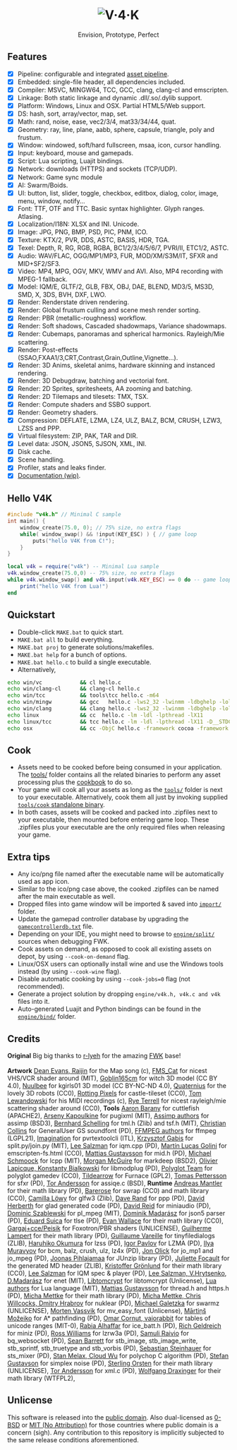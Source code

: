 <h1 align="center"><img src="https://v4k.dev/logo.png" alt="V·4·K"></img></h1>
<p align="center">
Envision, Prototype, Perfect<br/>
</p>

## Features
- [x] Pipeline: configurable and integrated [asset pipeline](tools/cook.ini).
- [x] Embedded: single-file header, all dependencies included.
- [x] Compiler: MSVC, MINGW64, TCC, GCC, clang, clang-cl and emscripten.
- [x] Linkage: Both static linkage and dynamic .dll/.so/.dylib support. 
- [x] Platform: Windows, Linux and OSX. Partial HTML5/Web support.
- [x] DS: hash, sort, array/vector, map, set.
- [x] Math: rand, noise, ease, vec2/3/4, mat33/34/44, quat.
- [x] Geometry: ray, line, plane, aabb, sphere, capsule, triangle, poly and frustum.
- [x] Window: windowed, soft/hard fullscreen, msaa, icon, cursor handling.
- [x] Input: keyboard, mouse and gamepads.
- [x] Script: Lua scripting, Luajit bindings.
- [x] Network: downloads (HTTPS) and sockets (TCP/UDP). <!-- [*] Object, GameObject, W/ECS -->
- [x] Network: Game sync module
- [x] AI: Swarm/Boids.
- [x] UI: button, list, slider, toggle, checkbox, editbox, dialog, color, image, menu, window, notify...
- [x] Font: TTF, OTF and TTC. Basic syntax highlighter. Glyph ranges. Atlasing.
- [x] Localization/I18N: XLSX and INI. Unicode.
- [x] Image: JPG, PNG, BMP, PSD, PIC, PNM, ICO.
- [x] Texture: KTX/2, PVR, DDS, ASTC, BASIS, HDR, TGA.
- [x] Texel: Depth, R, RG, RGB, RGBA, BC1/2/3/4/5/6/7, PVRI/II, ETC1/2, ASTC.
- [x] Audio: WAV/FLAC, OGG/MP1/MP3, FUR, MOD/XM/S3M/IT, SFXR and MID+SF2/SF3.
- [x] Video: MP4, MPG, OGV, MKV, WMV and AVI. Also, MP4 recording with MPEG-1 fallback.
- [x] Model: IQM/E, GLTF/2, GLB, FBX, OBJ, DAE, BLEND, MD3/5, MS3D, SMD, X, 3DS, BVH, DXF, LWO.
- [x] Render: Renderstate driven rendering.
- [x] Render: Global frustum culling and scene mesh render sorting.
- [x] Render: PBR (metallic-roughness) workflow. <!-- @todo: merge demo_pbr.c rendering code into v4k_render.c -->
- [x] Render: Soft shadows, Cascaded shadowmaps, Variance shadowmaps.
- [x] Render: Cubemaps, panoramas and spherical harmonics. Rayleigh/Mie scattering.
- [x] Render: Post-effects (SSAO,FXAA1/3,CRT,Contrast,Grain,Outline,Vignette...).
- [x] Render: 3D Anims, skeletal anims, hardware skinning and instanced rendering.
- [x] Render: 3D Debugdraw, batching and vectorial font.
- [x] Render: 2D Sprites, spritesheets, AA zooming and batching.
- [x] Render: 2D Tilemaps and tilesets: TMX, TSX.
- [x] Render: Compute shaders and SSBO support.
- [x] Render: Geometry shaders.
- [x] Compression: DEFLATE, LZMA, LZ4, ULZ, BALZ, BCM, CRUSH, LZW3, LZSS and PPP.
- [x] Virtual filesystem: ZIP, PAK, TAR and DIR.
- [x] Level data: JSON, JSON5, SJSON, XML, INI.
- [x] Disk cache.
- [x] Scene handling.
- [x] Profiler, stats and leaks finder.
- [x] [Documentation (wip)](https://v4k.dev).

## Hello V4K
```C
#include "v4k.h" // Minimal C sample
int main() {
    window_create(75.0, 0); // 75% size, no extra flags
    while( window_swap() && !input(KEY_ESC) ) { // game loop
        puts("hello V4K from C!");
    }
}
```

```lua
local v4k = require("v4k") -- Minimal Lua sample
v4k.window_create(75.0,0) -- 75% size, no extra flags
while v4k.window_swap() and v4k.input(v4k.KEY_ESC) == 0 do -- game loop
    print("hello V4K from Lua!")
end
```

## Quickstart
- Double-click `MAKE.bat` to quick start.
- `MAKE.bat all` to build everything.
- `MAKE.bat proj` to generate solutions/makefiles.
- `MAKE.bat help` for a bunch of options.
- `MAKE.bat hello.c` to build a single executable.
- Alternatively,
```bat
echo win/vc            && cl hello.c
echo win/clang-cl      && clang-cl hello.c
echo win/tcc           && tools\tcc hello.c -m64
echo win/mingw         && gcc   hello.c -lws2_32 -lwinmm -ldbghelp -lole32 -luser32 -lgdi32 -lcomdlg32
echo win/clang         && clang hello.c -lws2_32 -lwinmm -ldbghelp -lole32 -luser32 -lgdi32 -lcomdlg32
echo linux             && cc  hello.c -lm -ldl -lpthread -lX11
echo linux/tcc         && tcc hello.c -lm -ldl -lpthread -lX11 -D__STDC_NO_VLA__
echo osx               && cc -ObjC hello.c -framework cocoa -framework iokit -framework audiotoolbox
```

## Cook
- Assets need to be cooked before being consumed in your application. The [tools/](tools/) folder contains all the related binaries to perform any asset processing plus the [cookbook](tools/cook.ini) to do so.
- Your game will cook all your assets as long as the [`tools/`](tools/) folder is next to your executable. Alternatively, cook them all just by invoking supplied [`tools/cook` standalone binary](tools/). 
- In both cases, assets will be cooked and packed into .zipfiles next to your executable, then mounted before entering game loop. These .zipfiles plus your executable are the only required files when releasing your game.

## Extra tips
- Any ico/png file named after the executable name will be automatically used as app icon.
- Similar to the ico/png case above, the cooked .zipfiles can be named after the main executable as well.
- Dropped files into game window will be imported & saved into [`import/`](engine/art/import/) folder.
- Update the gamepad controller database by upgrading the [`gamecontrollerdb.txt`](engine/art/input/) file.
- Depending on your IDE, you might need to browse to [`engine/split/`](engine/split/) sources when debugging FWK.
- Cook assets on demand, as opposed to cook all existing assets on depot, by using `--cook-on-demand` flag.
- Linux/OSX users can optionally install wine and use the Windows tools instead (by using `--cook-wine` flag).
- Disable automatic cooking by using `--cook-jobs=0` flag (not recommended).
- Generate a project solution by dropping `engine/v4k.h, v4k.c and v4k` files into it.
- Auto-generated Luajit and Python bindings can be found in the [`engine/bind/`](engine/bind/) folder.
<!-- - On windows + vc, you can use `make bindings` or `make docs` to generate everything prior to a release -->
<!-- - Note: Windows: Assimp.dll may need [this package installed](https://www.microsoft.com/en-us/download/confirmation.aspx?id=30679).-->

## Credits
**Original** Big big thanks to [r-lyeh](https://github.com/r-lyeh/fwk) for the amazing [FWK](https://github.com/r-lyeh/FWK) base!<br/><br/>
**Artwork**
[Dean Evans, Raijin](https://youtu.be/RRvYkrrpMKo?t=147) for the Map song (c),
[FMS_Cat](https://gist.github.com/FMS-Cat/a1ccea3ce866c34706084e3526204f4f) for nicest VHS/VCR shader around (MIT),
[Goblin165cm](https://sketchfab.com/3d-models/halloween-little-witch-ccc023590bfb4789af9322864e42d1ab) for witch 3D model (CC BY 4.0),
[Nuulbee](https://sketchfab.com/3d-models/kgirls01-d2f946f58a8040ae993cda70c97b302c) for kgirls01 3D model (CC BY-NC-ND 4.0),
[Quaternius](https://www.patreon.com/quaternius) for the lovely 3D robots (CC0),
[Rotting Pixels](https://opengameart.org/content/2d-castle-platformer-tileset-16x16) for castle-tileset (CC0),
[Tom Lewandowski](https://QuestStudios.com) for his MIDI recordings (c),
[Rye Terrell](https://github.com/wwwtyro/glsl-atmosphere) for nicest rayleigh/mie scattering shader around (CC0),
**Tools**
[Aaron Barany](https://github.com/akb825/Cuttlefish) for cuttlefish (APACHE2),
[Arseny Kapoulkine](https://github.com/zeux/pugixml/) for pugixml (MIT),
[Assimp authors](https://github.com/assimp/assimp) for assimp (BSD3),
[Bernhard Schelling](https://github.com/schellingb/TinySoundFont) for tml.h (Zlib) and tsf.h (MIT),
[Christian Collins](http://www.schristiancollins.com) for GeneralUser GS soundfont (PD),
[FFMPEG authors](https://www.ffmpeg.org/) for ffmpeg (LGPL21),
[Imagination](https://developer.imaginationtech.com/pvrtextool/) for pvrtextoolcli (ITL),
[Krzysztof Gabis](https://github.com/kgabis/ape) for split.py/join.py (MIT),
[Lee Salzman](https://github.com/lsalzman/iqm/tree/5882b8c32fa622eba3861a621bb715d693573420/demo) for iqm.cpp (PD),
[Martín Lucas Golini](https://github.com/SpartanJ/eepp/commit/8552941da19380d7a629c4da80a976aec5d39e5c) for emscripten-fs.html (CC0),
[Mattias Gustavsson](https://github.com/mattiasgustavsson/libs) for mid.h (PD),
[Michael Schmoock](http://github.com/willsteel/lcpp) for lcpp (MIT),
[Morgan McGuire](https://casual-effects.com/markdeep/) for markdeep (BSD2),
[Olivier Lapicque, Konstanty Bialkowski](https://github.com/Konstanty/libmodplug) for libmodplug (PD),
[Polyglot Team](https://docs.google.com/spreadsheets/d/17f0dQawb-s_Fd7DHgmVvJoEGDMH_yoSd8EYigrb0zmM/edit) for polyglot gamedev (CC0),
[Tildearrow](https://github.com/tildearrow/furnace/) for Furnace (GPL2),
[Tomas Pettersson](http://www.drpetter.se/) for sfxr (PD),
[Tor Andersson](https://github.com/ccxvii/asstools) for assiqe.c (BSD),
**Runtime**
[Andreas Mantler](https://github.com/ands) for their math library (PD), 
[Barerose](https://github.com/barerose) for swrap (CC0) and math library (CC0),
[Camilla Löwy](https://github.com/elmindreda) for glfw3 (Zlib),
[Dave Rand](https://tools.ietf.org/html/rfc1978) for ppp (PD),
[David Herberth](https://github.com/dav1dde/) for glad generated code (PD),
[David Reid](https://github.com/mackron) for miniaudio (PD),
[Dominic Szablewski](https://github.com/phoboslab/pl_mpeg) for pl_mpeg (MIT),
[Dominik Madarász](https://github.com/zaklaus) for json5 parser (PD),
[Eduard Suica](https://github.com/eduardsui/tlse) for tlse (PD),
[Evan Wallace](https://github.com/evanw) for their math library (CC0), 
[Gargaj+cce/Peisik](https://github.com/gargaj/foxotron) for Foxotron/PBR shaders (UNLICENSE),
[Guilherme Lampert](https://github.com/glampert) for their math library (PD), 
[Guillaume Vareille](http://tinyfiledialogs.sourceforge.net) for tinyfiledialogs (ZLIB),
[Haruhiko Okumura](https://oku.edu.mie-u.ac.jp/~okumura/compression/) for lzss (PD),
[Igor Pavlov](https://www.7-zip.org/) for LZMA (PD),
[Ilya Muravyov](https://github.com/encode84) for bcm, balz, crush, ulz, lz4x (PD),
[Jon Olick](https://www.jonolick.com/) for jo_mp1 and jo_mpeg (PD),
[Joonas Pihlajamaa](https://github.com/jokkebk/JUnzip) for JUnzip library (PD),
[Juliette Focault](https://github.com/juliettef/IconFontCppHeaders/blob/main/IconsMaterialDesign.h) for the generated MD header (ZLIB),
[Kristoffer Grönlund](https://github.com/krig) for their math library (CC0), 
[Lee Salzman](https://github.com/lsalzman/iqm/tree/5882b8c32fa622eba3861a621bb715d693573420/demo) for IQM spec & player (PD),
[Lee Salzman, V.Hrytsenko, D.Madarász](https://github.com/zpl-c/enet/) for enet (MIT),
[Libtomcrypt](https://github.com/libtom/libtomcrypt) for libtomcrypt (Unlicense),
[Lua authors](https://www.lua.org/) for Lua language (MIT),
[Mattias Gustavsson](https://github.com/mattiasgustavsson/libs) for thread.h and https.h (PD),
[Micha Mettke](https://github.com/vurtun) for their math library (PD),
[Micha Mettke, Chris Willcocks, Dmitry Hrabrov](https://github.com/vurtun/nuklear) for nuklear (PD),
[Michael Galetzka](https://github.com/Cultrarius/Swarmz) for swarmz (UNLICENSE),
[Morten Vassvik](https://github.com/vassvik/mv_easy_font) for mv_easy_font (Unlicense),
[Mārtiņš Možeiko](https://gist.github.com/mmozeiko/68f0a8459ef2f98bcd879158011cc275) for A* pathfinding (PD),
[Omar Cornut, vaiorabbit](https://github.com/ocornut/imgui/pull/3627) for tables of unicode ranges (MIT-0),
[Rabia Alhaffar](https://github.com/Rabios/ice_libs) for ice_batt.h (PD),
[Rich Geldreich](https://github.com/richgel999/miniz) for miniz (PD),
[Ross Williams](http://ross.net/compression/lzrw3a.html) for lzrw3a (PD),
[Samuli Raivio](https://github.com/bqqbarbhg/bq_websocket) for bq_websocket (PD),
[Sean Barrett](https://github.com/nothings) for stb_image, stb_image_write, stb_sprintf, stb_truetype and stb_vorbis (PD),
[Sebastian Steinhauer](https://github.com/kieselsteini) for sts_mixer (PD),
[Stan Melax, Cloud Wu](https://web.archive.org/web/20031204035320/http://www.melax.com/polychop/gdmag.pdf) for polychop C algorithm (PD),
[Stefan Gustavson](https://github.com/stegu/perlin-noise) for simplex noise (PD),
[Sterling Orsten](https://github.com/sgorsten) for their math library (UNLICENSE),
[Tor Andersson](https://github.com/ccxvii/minilibs) for xml.c (PD),
[Wolfgang Draxinger](https://github.com/datenwolf) for their math library (WTFPL2), 

<!--
- [DavidLam](https://en.wikipedia.org/wiki/Tokamak_(software) "for tokamak physics engine (ZLIB)")
- [ID Software, David St-Louis](https://github.com/Daivuk/PureDOOM "for PureDOOM (Doom License)")
- [Miloslav Číž](https://codeberg.org/drummyfish/Anarch "for Anarch (CC0)")
- [Rxi](https://github.com/rxi/autobatch "for lovely sprites & cats demo (MIT)")
-->

## Unlicense
This software is released into the [public domain](https://unlicense.org/). Also dual-licensed as [0-BSD](https://opensource.org/licenses/0BSD) or [MIT (No Attribution)](https://github.com/aws/mit-0) for those countries where public domain is a concern (sigh). Any contribution to this repository is implicitly subjected to the same release conditions aforementioned.

